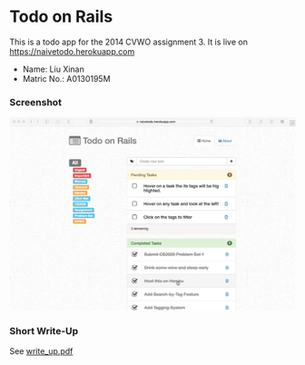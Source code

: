 Todo on Rails
=============

This is a todo app for the 2014 CVWO assignment 3. 
It is live on https://naivetodo.herokuapp.com

* Name: Liu Xinan 
* Matric No.: A0130195M

### Screenshot
![Screenshot](Screenshot.png) 

### Short Write-Up
See [write_up.pdf](write_up.pdf)
